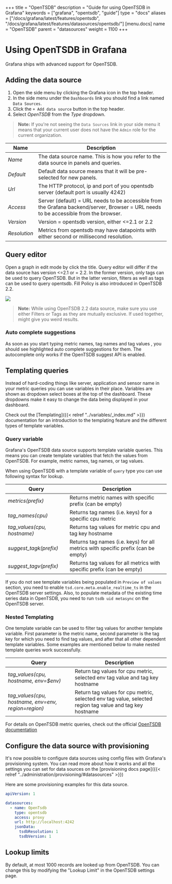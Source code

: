 +++
title = "OpenTSDB"
description = "Guide for using OpenTSDB in Grafana"
keywords = ["grafana", "opentsdb", "guide"]
type = "docs"
aliases = ["/docs/grafana/latest/features/opentsdb", "/docs/grafana/latest/features/datasources/opentsdb/"]
[menu.docs]
name = "OpenTSDB"
parent = "datasources"
weight = 1100
+++

# Using OpenTSDB in Grafana

Grafana ships with advanced support for OpenTSDB.

## Adding the data source

1. Open the side menu by clicking the Grafana icon in the top header.
1. In the side menu under the `Dashboards` link you should find a link named `Data Sources`.
1. Click the `+ Add data source` button in the top header.
1. Select *OpenTSDB* from the *Type* dropdown.

> **Note:** If you're not seeing the `Data Sources` link in your side menu it means that your current user does not have the `Admin` role for the current organization.

| Name         | Description                                                                                                                           |
| ------------ | ------------------------------------------------------------------------------------------------------------------------------------- |
| *Name*       | The data source name. This is how you refer to the data source in panels and queries.                                                 |
| *Default*    | Default data source means that it will be pre-selected for new panels.                                                                |
| *Url*        | The HTTP protocol, ip and port of you opentsdb server (default port is usually 4242)                                                  |
| *Access*     | Server (default) = URL needs to be accessible from the Grafana backend/server, Browser = URL needs to be accessible from the browser. |
| *Version*    | Version = opentsdb version, either <=2.1 or 2.2                                                                                       |
| *Resolution* | Metrics from opentsdb may have datapoints with either second or millisecond resolution.                                               |

## Query editor

Open a graph in edit mode by click the title. Query editor will differ if the data source has version <=2.1 or = 2.2.
In the former version, only tags can be used to query OpenTSDB. But in the latter version, filters as well as tags
can be used to query opentsdb. Fill Policy is also introduced in OpenTSDB 2.2.

![](/img/docs/v43/opentsdb_query_editor.png)

> **Note:** While using OpenTSDB 2.2 data source, make sure you use either Filters or Tags as they are mutually exclusive. If used together, might give you weird results.

### Auto complete suggestions

As soon as you start typing metric names, tag names and tag values , you should see highlighted auto complete suggestions for them.
The autocomplete only works if the OpenTSDB suggest API is enabled.

## Templating queries

Instead of hard-coding things like server, application and sensor name in your metric queries you can use variables in their place.
Variables are shown as dropdown select boxes at the top of the dashboard. These dropdowns make it easy to change the data
being displayed in your dashboard.

Check out the [Templating]({{< relref "../variables/_index.md" >}}) documentation for an introduction to the templating feature and the different
types of template variables.

### Query variable

Grafana's OpenTSDB data source supports template variable queries. This means you can create template variables
that fetch the values from OpenTSDB. For example, metric names, tag names, or tag values.

When using OpenTSDB with a template variable of `query` type you can use following syntax for lookup.

| Query                       | Description                                                                       |
| --------------------------- | --------------------------------------------------------------------------------- |
| *metrics(prefix)*           | Returns metric names with specific prefix (can be empty)                          |
| *tag_names(cpu)*            | Returns tag names (i.e. keys) for a specific cpu metric                           |
| *tag_values(cpu, hostname)* | Returns tag values for metric cpu and tag key hostname                            |
| *suggest_tagk(prefix)*      | Returns tag names (i.e. keys) for all metrics with specific prefix (can be empty) |
| *suggest_tagv(prefix)*      | Returns tag values for all metrics with specific prefix (can be empty)            |

If you do not see template variables being populated in `Preview of values` section, you need to enable
`tsd.core.meta.enable_realtime_ts` in the OpenTSDB server settings. Also, to populate metadata of
the existing time series data in OpenTSDB, you need to run `tsdb uid metasync` on the OpenTSDB server.

### Nested Templating

One template variable can be used to filter tag values for another template variable. First parameter is the metric name,
second parameter is the tag key for which you need to find tag values, and after that all other dependent template variables.
Some examples are mentioned below to make nested template queries work successfully.

| Query                                                 | Description                                                                                              |
| ----------------------------------------------------- | -------------------------------------------------------------------------------------------------------- |
| *tag_values(cpu, hostname, env=$env)*                 | Return tag values for cpu metric, selected env tag value and tag key hostname                            |
| *tag_values(cpu, hostname, env=$env, region=$region)* | Return tag values for cpu metric, selected env tag value, selected region tag value and tag key hostname |

For details on OpenTSDB metric queries, check out the official [OpenTSDB documentation](http://opentsdb.net/docs/build/html/index.html)

## Configure the data source with provisioning

It's now possible to configure data sources using config files with Grafana's provisioning system. You can read more about how it works and all the settings you can set for data sources on the [provisioning docs page]({{< relref "../administration/provisioning/#datasources" >}})

Here are some provisioning examples for this data source.

```yaml
apiVersion: 1

datasources:
  - name: OpenTsdb
    type: opentsdb
    access: proxy
    url: http://localhost:4242
    jsonData:
      tsdbResolution: 1
      tsdbVersion: 1
```

## Lookup limits

By default, at most 1000 records are looked up from OpenTSDB.
You can change this by modifying the "Lookup Limit" in the OpenTSDB settings page.
